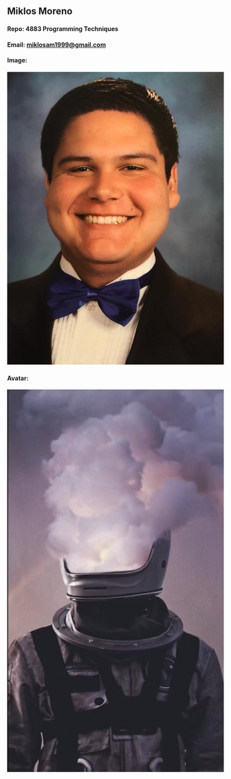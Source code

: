 ## Miklos Moreno
#### Repo: 4883 Programming Techniques
#### Email: miklosam1999@gmail.com
#### Image:
![Me](https://github.com/2yep/2143-OOP-Moreno/blob/deda93b565050ef31e92b8508d2a2b60060e7271/IMG_0180.JPG)
#### Avatar:
![Avatar](https://github.com/2yep/2143-OOP-Moreno/blob/e63a375e7cd50e1cec4cb80494d215af906772f9/IMG_0234.jpg)
